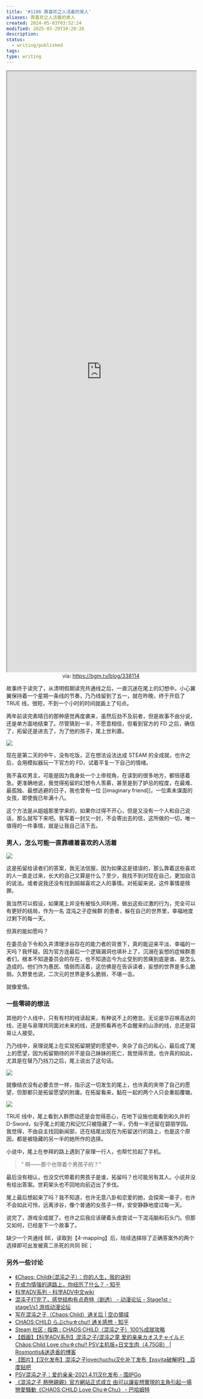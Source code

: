 ```yaml
---
title: '#1186 靠喜欢之人活着的男人'
aliases: 靠喜欢之人活着的男人
created: 2024-05-03T03:52:24
modified: 2025-03-29T10:20:26
description: 
status:
  - writing/published
tags: 
type: writing
---
```


<iframe src='https://bgm.tv/blog/338114' style='height:40vh;width:100%' class='iframe-radius' allow='fullscreen'></iframe>
<center>via: <a href='https://bgm.tv/blog/338114' target='_blank' class='external-link'>https://bgm.tv/blog/338114</a></center>

故事终于读完了，从清明假期读完共通线之后，一直沉迷在尾上的幻想中。小心翼翼保持着一个星期一条线的节奏，乃乃线留到了五一，就在昨晚，终于开启了 TRUE 线，很短，不到一个小时的时间就画上了句点。

两年前读完素晴日的那种感觉再度袭来，虽然后劲不及前者，但是故事不由分说，还是单方面地结束了。尽管猜到一半，不愿意相信，但看到官方的 FD 之后，确信了，拓留还是进去了，为了他的孩子，尾上世利嘉。

![](https://raw.githack.com/bGZo/assets/dev/2025/202503291018135.png)

现在是第二天的中午，没有吃饭，正在想法设法达成 STEAM 的全成就，也许之后，会用模拟器玩一下官方的 FD，试着平复一下自己的情绪。

我不喜欢男主，可能是因为我身处一个上帝视角，在读到的很多地方，都倍感着急。更准确地说，我觉得拓留的幻想令人羡慕，甚至是到了妒忌的程度，在最难、最孤独、最想逃避的日子，我也曾有一位 [[imaginary friend]]，一位素未谋面的女孩，即使我已年满十八。

这个方法是从姐姐那里学来的，如果你过得不开心，但是又没有一个人和自己说话，那么就写下来吧。我写着一封又一封，不会寄出去的信，这所做的一切，唯一值得的一件事情，就是让我自己活下去。

### 男人，怎么可能一直靠缠着喜欢的人活着

![](https://raw.githack.com/bGZo/assets/dev/2025/202503291019514.png)

这是拓留给读者们的答案，我无法信服，因为如果这是错误的，那么靠着这些喜欢的人一直走过来，长大的自己又算是什么？至少，我找不到对现在自己，更加自洽的说法。或者说我还没有找到超越喜欢之人的事情。对拓留来说，这件事情是赎罪。

我当然可以假设，如果尾上并没有被恒久间利用，做出这些过激的行为，完全可以有更好的结局，作为一名 混沌之子症候群 的患者，躲在自己的世界里，幸福地度过剩下的每一天。

但真的能如愿吗？

在委员会下令和久井清理涉谷存在的能力者的背景下，真的能迎来平淡、幸福的一天吗？我怀疑。因为官方连最后一个逻辑漏洞也填补上了，沉溺在妄想的症候群患者们，根本不知道委员会的存在，也不知道迄今为止受到的苦痛到底是谁、是怎么造成的。他们作为愚民、情弱而活着，这仿佛是在告诉读者，妄想的世界是多么脆弱。久野里也说，二次元的世界是多么脆弱，不堪一击。

就像爱情。

### 一些零碎的想法

其他的个人线中，只有有村的线读起来，有种说不上的倦怠。无论是华召唤高达的线，还是与泉理共同面对未来的线，还是照看再也不会醒来的山添的线，总还是容易让人接受。

乃乃线中，泉理说尾上在实现拓留期望的愿望中，夹杂了自己的私心，最后成了尾上的愿望，因为拓留期待的并不是自己妹妹的死亡，我觉得吊诡，也许真的如此，尤其是在替乃乃挡刀之后，尾上说出了这句话。

![](https://raw.githack.com/bGZo/assets/dev/2025/202503291019985.png)

就像结衣没有必要去世一样，指示这一切发生的尾上，也许真的夹带了自己的愿望，但那都只是拓留愿望的附庸。在拓留看来，黏在一起的两个人只会重蹈覆辙。

![](https://raw.githack.com/bGZo/assets/dev/2025/202503291020372.png)

TRUE 线中，尾上看到人群攒动还是会觉得恶心，在地下设施也能看到和久井的 D-Sword，似乎尾上的能力和记忆只被隐藏了一半，仍有一半还留在碧朋学园。我觉得，不由自主找回新闻部，还在结尾出现在为拓留送行的路上，也是这个原因，都是被隐藏的另一半的她所作的选择。

小说中，尾上在参拜的路上遇到了泉理一行人，也帮忙捡起了手机。

> " 啊——那个也带着个男孩子的？"

最后没有相认，也没交代带着的男孩子是谁，拓留吗？也可能另有其人。小说并没有给出答案。世莉架头也不回地向前迈出了步伐。

尾上最后想起来了吗？我不知道，也许无意八卦和恋爱的她，会探索一辈子，也许不会如此可怜，远离涉谷，像个普通的女孩子一样，安安静静地度过每一天。

说完了，游戏全成就了。也许之后我应该硬着头皮尝试一下混沌脑和石头门。但那又如何，已经是下一个故事了。

缺少一个共通线 BE，读取到【4-mapping】后，陆续选择除了正确答案外的两个选择即可出发被真二杀死的共同 BE；

### 另外一些讨论
- [《Chaos; Child》（混沌之子）：你的人生，我的诀别](https://weibo.com/ttarticle/p/show?id=2309404858697800351800)
- [在成为情强的道路上，你经历了什么？ - 知乎](https://www.zhihu.com/question/283650420)
- [科学ADV系列 - 科学ADV中文wiki](https://sci-adv.cc/wiki/%E7%A7%91%E5%AD%A6ADV%E7%B3%BB%E5%88%97)
- [混沌子打完了，感觉结构有点奇特（剧透） - 动漫论坛 -  Stage1st -  stage1/s1 游戏动漫论坛](https://bbs.saraba1st.com/2b/thread-2181908-1-1.html)
- [写在混沌之子（Chaos;Child）通关后 | 空の領域](http://xsky.me/chaos-child/)
- [CHAOS;CHILD らぶchu☆chu!! 通关感想 - 知乎](https://zhuanlan.zhihu.com/p/26168145)
- [Steam 社区 : 指南 : CHAOS;CHILD（混沌之子）100%成就攻略](https://steamcommunity.com/sharedfiles/filedetails/?id=1632652286)
- [【戯画】【科学ADV系列】混沌之子/混沌之童 爱的亲亲カオスチャイルド Chäos;Child Love chu☆chu!! PSV主机版+日文生肉（4.75GB） | Rosmontis&迷迭香的博客](https://rosmontis.com/archives/423)
- [【图片】【汉化发布】混沌之子lovechuchu汉化补丁发布【psvita破解吧】_百度贴吧](https://tieba.baidu.com/p/7297379540)
- [PSV混沌之子：爱的亲亲-2021.4.11汉化发布 - 围炉Go](https://www.yxhjgs.com/4222.html)
- [《混沌之子 熱戀親親》官方網站正式成立 由可以讓妄想實現的主角引起一場戀愛騷動《CHAOS;CHILD Love Chu☆Chu》 - 巴哈姆特](https://gnn.gamer.com.tw/detail.php?sn=139885)

